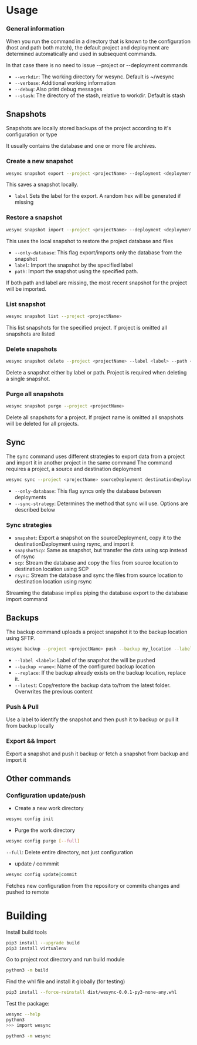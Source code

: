

# Usage

### General information

When you run the command in a directory that is known to the configuration (host and path both match), 
the default project and deployment are determined automatically and used in subsequent commands.

In that case there is no need to issue --project or --deployment commands

* `--workdir`: The working directory for wesync. Default is ~/wesync
* `--verbose`: Additional working information
* `--debug`: Also print debug messages
* `--stash`: The directory of the stash, relative to workdir. Default is stash 

## Snapshots

Snapshots are locally stored backups of the project according to it's configuration or type

It usually contains the database and one or more file archives.

### Create a new snapshot

```bash
wesync snapshot export --project <projectName> --deployment <deploymentName> [--only-database] [label]
```

This saves a snapshot locally.

* `label` Sets the label for the export. A random hex will be generated if missing

### Restore a snapshot

```bash
wesync snapshot import --project <projectName> --deployment <deploymentName> [--only-database] [--label <label>] [--path <path>]
```

This uses the local snapshot to restore the project database and files

* `--only-database`: This flag export/imports only the database from the snapshot
* `label`: Import the snapshot by the specified label
* `path`: Import the snapshot using the specified path.

If both path and label are missing, the most recent snapshot for the project will be imported.

### List snapshot

```bash
wesync snapshot list --project <projectName>
```

This list snapshots for the specified project. If project is omitted all snapshots are listed 

### Delete snapshots

```bash
wesync snapshot delete --project <projectName> --label <label> --path <path>
```

Delete a snapshot either by label or path. Project is required when deleting a single snapshot.

### Purge all snapshots


```bash
wesync snapshot purge --project <projectName>
```

Delete all snapshots for a project. If project name is omitted all snapshots will be deleted for all projects.

## Sync

The sync command uses different strategies to export data from a project and import it in another project in the same command
The command requires a project, a source and destination deployment

```bash
wesync sync --project <projectName> sourceDeployment destinationDeployment [--sync-strategy] [--only-database]
```

* `--only-database`: This flag syncs only the database between deployments
* `--sync-strategy`: Determines the method that sync will use. Options are described below

### Sync strategies
* `snapshot`: Export a snapshot on the sourceDeployment, copy it to the destinationDeployment using rsync, and import it
* `snapshotScp`: Same as snapshot, but transfer the data using scp instead of rsync
* `scp`: Stream the database and copy the files from source location to destination location using SCP
* `rsync`: Stream the database and sync the files from source location to destination location using rsync

Streaming the database implies piping the database export to the database import command


## Backups

The backup command uploads a project snapshot it to the backup location using SFTP.

```bash
wesync backup --project <projectName> push --backup my_location --label 37fca811 --replace --latest
```

* `--label <label>`: Label of the snapshot the will be pushed
* `--backup <name>`: Name of the configured backup location
* `--replace`: If the backup already exists on the backup location, replace it.
* `--latest`: Copy/restore the backup data to/from the latest folder. Overwrites the previous content

### Push & Pull
Use a label to identify the snapshot and then push it to backup or pull it from backup locally

### Export && Import
Export a snapshot and push it backup or fetch a snapshot from backup and import it

## Other commands

### Configuration update/push

* Create a new work directory

```bash
wesync config init
```

* Purge the work directory

```bash
wesync config purge [--full]
```

`--full`: Delete entire directory, not just configuration 

* update / commmit

```bash
wesync config update|commit
```

Fetches new configuration from the repository or commits changes and pushed to remote


# Building

Install build tools
```bash
pip3 install --upgrade build
pip3 install virtualenv
```

Go to project root directory and run build module

```bash
python3 -m build
```

Find the whl file and install it globally (for testing)
```bash
pip3 install --force-reinstall dist/wesync-0.0.1-py3-none-any.whl
```

Test the package:
```bash
wesync --help
python3
>>> import wesync

python3 -m wesync
```

